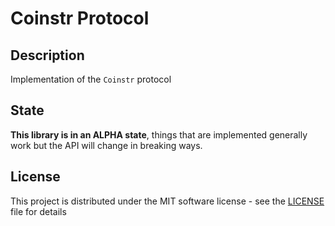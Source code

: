 # Coinstr Protocol

## Description

Implementation of the `Coinstr` protocol

## State

**This library is in an ALPHA state**, things that are implemented generally work but the API will change in breaking ways.

## License

This project is distributed under the MIT software license - see the [LICENSE](../LICENSE) file for details